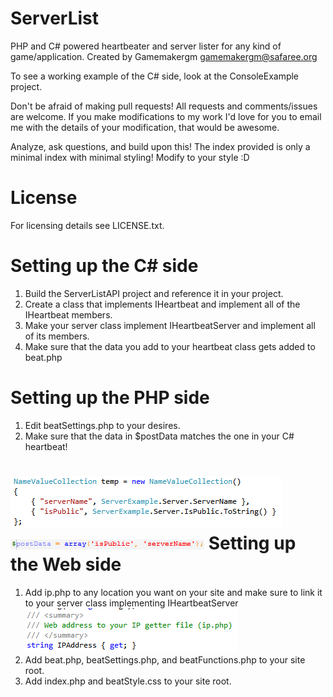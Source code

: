 ServerList
===================
PHP and C# powered heartbeater and server lister for any kind of game/application.
Created by Gamemakergm <gamemakergm@safaree.org>

To see a working example of the C# side, look at the ConsoleExample project.

Don't be afraid of making pull requests! All requests and comments/issues are welcome.
If you make modifications to my work I'd love for you to email me with the details of your modification, that would be awesome.

Analyze, ask questions, and build upon this! The index provided is only a minimal index with minimal styling! Modify to your style :D

License
===================
For licensing details see LICENSE.txt.

Setting up the C# side
===================
1. Build the ServerListAPI project and reference it in your project.
2. Create a class that implements IHeartbeat and implement all of the IHeartbeat members.
3. Make your server class implement IHeartbeatServer and implement all of its members.
4. Make sure that the data you add to your heartbeat class gets added to beat.php

Setting up the PHP side
===================
1. Edit beatSettings.php to your desires.
2. Make sure that the data in $postData matches the one in your C# heartbeat!

![C# Image example](/serverList.PNG "C# side.")
![PHP Image example](/beatSettingsPHP.PNG "PHP side.")
Setting up the Web side
===================
1. Add ip.php to any location you want on your site and make sure to link it to your server class implementing IHeartbeatServer
![IHeartbeatServer Implementation](/IPAddress.PNG "Make sure this is the address to your ip.php file")
2. Add beat.php, beatSettings.php, and beatFunctions.php to your site root.
3. Add index.php and beatStyle.css to your site root.